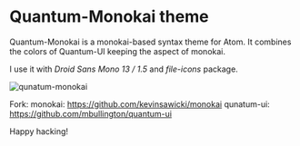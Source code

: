 # Quantum-Monokai theme

Quantum-Monokai is a monokai-based syntax theme for Atom. It combines the colors of Quantum-UI keeping the aspect of monokai. 

I use it with *Droid Sans Mono 13 / 1.5* and *file-icons* package.

![qunatum-monokai](http://i.imgur.com/qN2M84V.png)

Fork:
monokai: https://github.com/kevinsawicki/monokai
qunatum-ui: https://github.com/mbullington/quantum-ui

Happy hacking!
